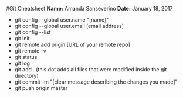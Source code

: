 #Git Cheatsheet
**Name:** Amanda Sanseverino
**Date:** January 18, 2017

* git config --global user.name "[name]"
* git config --global user.email [email address]
* git config --list
* git init
* git remote add origin [URL of your remote repo]
* git remote -v
* git status
* git log
* git add . (this dot adds all files that were modified inside the git directory)
* git commit -m "[clear message describing the changes you made]"
* git push origin master